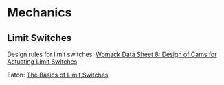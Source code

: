 # Mechanics

## Limit Switches

Design rules for limit switches:
[Womack Data Sheet 8: Design of Cams for Actuating Limit Switches][womack-cams]

Eaton: [The Basics of Limit Switches](Datasheets/Limit-Switch-Design-Eaton_pct_1549250.pdf)

[womack-cams]: https://www.womackmachine.com/engineering-toolbox/data-sheets/design-of-cams-for-actuating-limit-switches/
